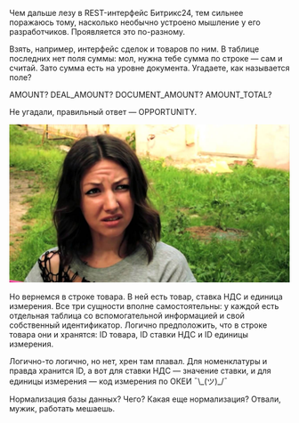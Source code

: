 ﻿Чем дальше лезу в REST-интерфейс Битрикс24, тем сильнее поражаюсь тому, насколько необычно устроено мышление у его разработчиков. Проявляется это по-разному.

Взять, например, интерфейс сделок и товаров по ним. В таблице последних нет поля суммы: мол, нужна тебе сумма по строке — сам и считай. Зато сумма есть на уровне документа. Угадаете, как называется поле?

AMOUNT? DEAL_AMOUNT? DOCUMENT_AMOUNT? AMOUNT_TOTAL?

Не угадали, правильный ответ — OPPORTUNITY.

![Чего, блядь?](what-the-fuck.jpg)

Но вернемся в строке товара. В ней есть товар, ставка НДС и единица измерения. Все три сущности вполне самостоятельны: у каждой есть отдельная таблица со вспомогательной информацией и свой собственный идентификатор. Логично предположить, что в строке товара они и хранятся: ID товара, ID ставки НДС и ID единицы измерения.

Логично-то логично, но нет, хрен там плавал. Для номенклатуры и правда хранится ID, а вот для ставки НДС — значение ставки, и для единицы измерения — код измерения по ОКЕИ ¯\\_(ツ)\_/¯

Нормализация базы данных? Чего? Какая еще нормализация? Отвали, мужик, работать мешаешь.